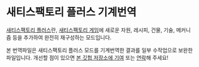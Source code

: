 # 새티스팩토리 플러스 기계번역
[새티스팩토리 플러스](https://old.ficsit.app/mod/5pm1Px5MZCtALS)란, [새티스팩토리 게임](https://www.satisfactorygame.com/)에 새로운 자원, 레시피, 건물, 기술, 메커니즘 등을 추가하여 완전히 재구성하는 모드입니다.

본 번역파일은 새티스팩토리 플러스 모드를 기계번역한 결과를 일부 수작업으로 보완한 파일입니다. 개선할 점이 있으면 [본 깃헙 저장소에 기여](https://docs.github.com/ko/pull-requests/collaborating-with-pull-requests/proposing-changes-to-your-work-with-pull-requests/about-pull-requests) 또는 [연락](개발자_연락처)해 주세요!
